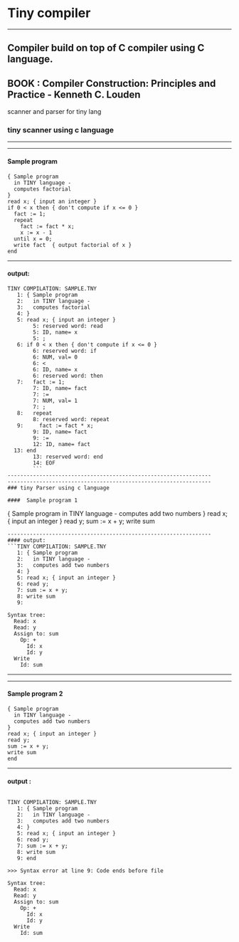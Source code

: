 # Tiny compiler
----
## Compiler build on top of C compiler using C language.<br />
## BOOK : Compiler Construction: Principles and Practice - Kenneth C. Louden 
scanner and parser for tiny lang
### tiny scanner using c language
-----
-----
#### Sample program
```
{ Sample program
  in TINY language -
  computes factorial
}
read x; { input an integer }
if 0 < x then { don't compute if x <= 0 }
  fact := 1;
  repeat
    fact := fact * x;
    x := x - 1
  until x = 0;
  write fact  { output factorial of x }
end
```
---------
#### output:
```
TINY COMPILATION: SAMPLE.TNY
   1: { Sample program
   2:   in TINY language -
   3:   computes factorial
   4: }
   5: read x; { input an integer }
        5: reserved word: read
        5: ID, name= x
        5: ;
   6: if 0 < x then { don't compute if x <= 0 }
        6: reserved word: if
        6: NUM, val= 0
        6: <
        6: ID, name= x
        6: reserved word: then
   7:   fact := 1;
        7: ID, name= fact
        7: :=
        7: NUM, val= 1
        7: ;
   8:   repeat
        8: reserved word: repeat
   9:     fact := fact * x;
        9: ID, name= fact
        9: :=
        12: ID, name= fact
  13: end
        13: reserved word: end
        14: EOF
        ```
----------------------------------------------------------------
----------------------------------------------------------------
### tiny Parser using c language

####  Sample program 1 

```
{ Sample program
  in TINY language -
  computes add two numbers
}
read x; { input an integer }
read y;
sum := x + y;
write sum


```
----------------------------------------------------------------
#### output:
```TINY COMPILATION: SAMPLE.TNY
   1: { Sample program
   2:   in TINY language -
   3:   computes add two numbers
   4: }
   5: read x; { input an integer }
   6: read y;
   7: sum := x + y;
   8: write sum
   9:

Syntax tree:
  Read: x
  Read: y
  Assign to: sum
    Op: +
      Id: x
      Id: y
  Write
    Id: sum

```
----------------------------------------------------------------
----------------------------------------------------------------
#### Sample program 2
```
{ Sample program
  in TINY language -
  computes add two numbers
}
read x; { input an integer }
read y;
sum := x + y;
write sum
end 
```
----------------------------------------------------------------
#### output :

```

TINY COMPILATION: SAMPLE.TNY
   1: { Sample program
   2:   in TINY language -
   3:   computes add two numbers
   4: }
   5: read x; { input an integer }
   6: read y;
   7: sum := x + y;
   8: write sum
   9: end

>>> Syntax error at line 9: Code ends before file

Syntax tree:
  Read: x
  Read: y
  Assign to: sum
    Op: +
      Id: x
      Id: y
  Write
    Id: sum

```

